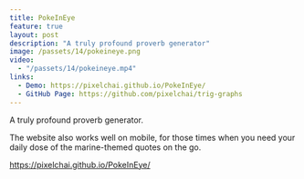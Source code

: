 ```yaml
---
title: PokeInEye
feature: true
layout: post
description: "A truly profound proverb generator"
image: /passets/14/pokeineye.png
video:
  - "/passets/14/pokeineye.mp4"
links:
  - Demo: https://pixelchai.github.io/PokeInEye/
  - GitHub Page: https://github.com/pixelchai/trig-graphs
---
```


A truly profound proverb generator.

The website also works well on mobile, for those times when you need your daily dose of the marine-themed quotes on the go.

<a href="https://pixelchai.github.io/PokeInEye/">https://pixelchai.github.io/PokeInEye/</a>